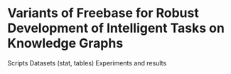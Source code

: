 
# Variants of Freebase for Robust Development of Intelligent Tasks on Knowledge Graphs
Scripts 
Datasets (stat, tables) 
Experiments and results
